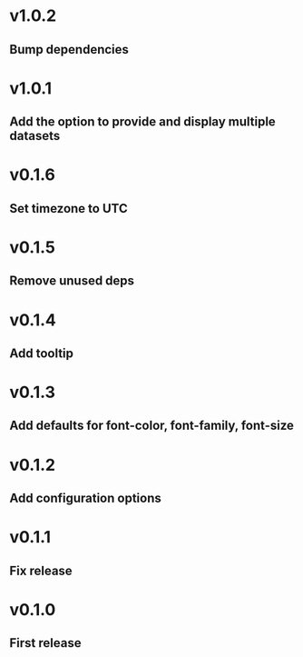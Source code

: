 # v1.0.2
## Bump dependencies

# v1.0.1
## Add the option to provide and display multiple datasets

# v0.1.6
## Set timezone to UTC

# v0.1.5
## Remove unused deps

# v0.1.4
## Add tooltip

# v0.1.3
## Add defaults for font-color, font-family, font-size

# v0.1.2
## Add configuration options

# v0.1.1
## Fix release

# v0.1.0
## First release
